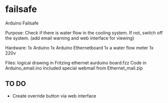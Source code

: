 failsafe
========

Arduino Failsafe

Purpose: Check if there is water flow in the cooling system. If not, switch off the system.
         (add email warning and web interface for viewing)


Hardware:
1x Arduino
1x Arduino Ethernetboard
1x a water flow meter
1x 220v 

Files:
logical drawing in Fritzing ethernet aurduino board.fzz
Code in Arduino_email.ino
Included special webmail from Ethernet_mail.zip


TO DO
-----
- Create override button via web interface

